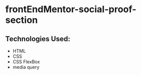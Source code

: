# frontEndMentor-social-proof-section

## Technologies Used:
   
- HTML
- CSS
- CSS FlexBox
- media query